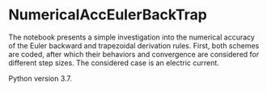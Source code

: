 # NumericalAccEulerBackTrap

The notebook presents a simple investigation into the numerical accuracy of the Euler backward and trapezoidal derivation rules.
First, both schemes are coded, after which their behaviors and convergence are considered for different step sizes. The considered
case is an electric current. 

Python version 3.7.
